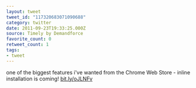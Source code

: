 ```yaml
---
layout: tweet
tweet_id: "117320683071090688"
category: twitter
date: 2011-09-23T19:33:25.000Z
source: Timely by Demandforce
favorite_count: 0
retweet_count: 1
tags:
- tweet
---
```


one of the biggest features i've wanted from the Chrome Web Store - inline installation is coming! [bit.ly/oJLNFv](http://bit.ly/oJLNFv)
